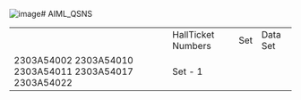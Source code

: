 ![image](https://github.com/user-attachments/assets/b0db3c5c-ecd4-42eb-83ed-1e1e343ab067)# AIML_QSNS

<table>
  <th>
    <td>HallTicket Numbers</td>
  <td>Set</td>
  <td>Data Set</td>
  </th>
  <tr>
    <td>
      2303A54002
      2303A54010
      2303A54011
      2303A54017
      2303A54022
    </td>
    <td>
      Set - 1
    </td>
    
  </tr>
  <tr></tr>
  <tr></tr>
  <tr></tr>
  <tr></tr>
</table>
